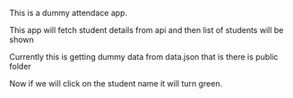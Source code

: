 This is a dummy attendace app.

This app will fetch student details from api and then list of students will be shown

Currently this is getting dummy data from data.json that is there is public folder

Now if we will click on the student name it will turn green.

